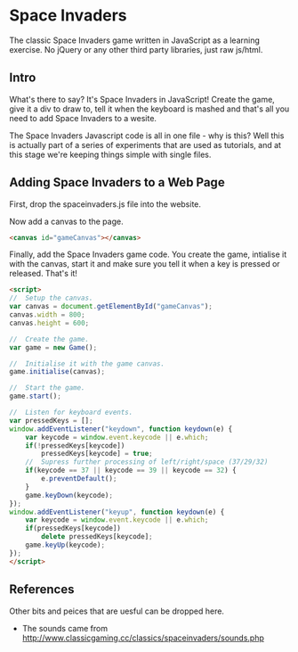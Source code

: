 Space Invaders
==============

The classic Space Invaders game written in JavaScript as a learning exercise.
No jQuery or any other third party libraries, just raw js/html.

Intro
-----

What's there to say? It's Space Invaders in JavaScript! Create the game, give it a 
div to draw to, tell it when the keyboard is mashed and that's all you need to 
add Space Invaders to a wesite.

The Space Invaders Javascript code is all in one file - why is this? Well this is actually
part of a series of experiments that are used as tutorials, and at this stage we're keeping
things simple with single files.

Adding Space Invaders to a Web Page
-----------------------------------

First, drop the spaceinvaders.js file into the website.

Now add a canvas to the page.

````HTML
<canvas id="gameCanvas"></canvas>
````

Finally, add the Space Invaders game code. You create the game, 
intialise it with the canvas, start it and make sure you tell
it when a key is pressed or released. That's it!

````HTML
<script>
//	Setup the canvas.
var canvas = document.getElementById("gameCanvas");
canvas.width = 800;
canvas.height = 600;

//	Create the game.
var game = new Game();

//	Initialise it with the game canvas.
game.initialise(canvas);

//	Start the game.
game.start();

//	Listen for keyboard events.
var pressedKeys = [];
window.addEventListener("keydown", function keydown(e) {
	var keycode = window.event.keycode || e.which;
    if(!pressedKeys[keycode])
    	pressedKeys[keycode] = true;
    //	Supress further processing of left/right/space (37/29/32)
    if(keycode == 37 || keycode == 39 || keycode == 32) {
    	e.preventDefault();
    }
    game.keyDown(keycode);
});
window.addEventListener("keyup", function keydown(e) {
	var keycode = window.event.keycode || e.which;
    if(pressedKeys[keycode])
    	delete pressedKeys[keycode];
    game.keyUp(keycode);
});
</script>
````

References
----------

Other bits and peices that are uesful can be dropped here.

 * The sounds came from http://www.classicgaming.cc/classics/spaceinvaders/sounds.php
